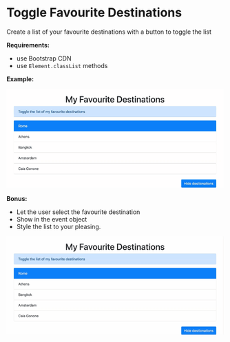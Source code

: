 # Toggle Favourite Destinations

Create a list of your favourite destinations with a button to toggle the list

**Requirements:**
- use Bootstrap CDN
- use `Element.classList` methods

**Example:**

![screenshot](toggle.gif)

**Bonus:**

- Let the user select the favourite destination
- Show in the event object
- Style the list to your pleasing.

![screenshot](select.gif)


